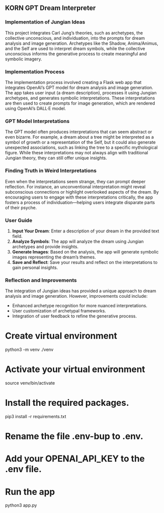 ## KORN GPT Dream Interpreter

### Implementation of Jungian Ideas
This project integrates Carl Jung’s theories, such as archetypes, the collective unconscious, and individuation, into the prompts for dream analysis and image generation. Archetypes like the Shadow, Anima/Animus, and the Self are used to interpret dream symbols, while the collective unconscious informs the generative process to create meaningful and symbolic imagery.

### Implementation Process
The implementation process involved creating a Flask web app that integrates OpenAI’s GPT model for dream analysis and image generation. The app takes user input (a dream description), processes it using Jungian archetypes, and generates symbolic interpretations. These interpretations are then used to create prompts for image generation, which are rendered using OpenAI’s DALL·E model.

### GPT Model Interpretations
The GPT model often produces interpretations that can seem abstract or even bizarre. For example, a dream about a tree might be interpreted as a symbol of growth or a representation of the Self, but it could also generate unexpected associations, such as linking the tree to a specific mythological figure. While these interpretations may not always align with traditional Jungian theory, they can still offer unique insights.

### Finding Truth in Weird Interpretations
Even when the interpretations seem strange, they can prompt deeper reflection. For instance, an unconventional interpretation might reveal subconscious connections or highlight overlooked aspects of the dream. By encouraging users to engage with these interpretations critically, the app fosters a process of individuation—helping users integrate disparate parts of their psyche.

### User Guide
1. **Input Your Dream**: Enter a description of your dream in the provided text field.
2. **Analyze Symbols**: The app will analyze the dream using Jungian archetypes and provide insights.
3. **Generate Images**: Based on the analysis, the app will generate symbolic images representing the dream’s themes.
4. **Save and Reflect**: Save your results and reflect on the interpretations to gain personal insights.

### Reflection and Improvements
The integration of Jungian ideas has provided a unique approach to dream analysis and image generation. However, improvements could include:
- Enhanced archetype recognition for more nuanced interpretations.
- User customization of archetypal frameworks.
- Integration of user feedback to refine the generative process.

# Create virtual environment
python3 -m venv ./venv

# Activate your virtual environment
source venv/bin/activate

# Install the required packages. 
pip3 install -r requirements.txt

# Rename the file .env-bup to .env. 
# Add your OPENAI_API_KEY to the .env file.

# Run the app
python3 app.py
